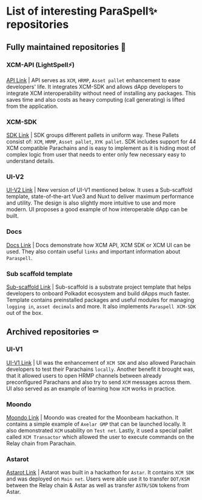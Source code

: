 # List of interesting ParaSpell✨ repositories

## Fully maintained repositories 🧰

### XCM-API (LightSpell⚡️)
[API Link](https://github.com/paraspell/xcm-api) |
API serves as `XCM`, `HRMP`, `Asset pallet` enhancement to ease developers' life. It integrates XCM-SDK and allows dApp developers to integrate XCM interoperability without need of installing any packages. This saves time and also costs as heavy computing (call generating) is lifted from the application.

### XCM-SDK
[SDK Link](https://github.com/paraspell/xcm-sdk) |
SDK groups different pallets in uniform way. These Pallets consist of: `XCM`, `HRMP`, `Asset pallet`, `XYK pallet`. SDK includes support for 44 XCM compatible Parachains and is easy to implement as it is hiding most of complex logic from user that needs to enter only few necessary easy to understand details.
### UI-V2
[UI-V2 Link](https://github.com/paraspell/ui-v2) | New version of UI-V1 mentioned below. It uses a Sub-scaffold template, state-of-the-art Vue3 and Nuxt to deliver maximum performance and utility. The design is also slightly more intuitive to use and more modern. UI proposes a good example of how interoperable dApp can be built.

### Docs
[Docs Link](https://github.com/paraspell/docs) | Docs demonstrate how XCM API, XCM SDK or XCM UI can be used. They also contain useful `links` and important information about `Paraspell`.

### Sub scaffold template
[Sub-scaffold Link](https://github.com/kodadot/sub-scaffold) | Sub-scaffold is a substrate project template that helps developers to onboard Polkadot ecosystem and build dApps much faster. Template contains preinstalled packages and useful modules for managing `logging in`, `asset decimals` and more. It also implements `Paraspell XCM-SDK` out of the box.

## Archived repositories ⚰️

### UI-V1
[UI-V1 Link](https://github.com/paraspell/ui-v1) | UI was the enhancement of `XCM SDK` and also allowed Parachain developers to test their Parachains `locally`. Another benefit it brought was, that it allowed users to open HRMP channels between already preconfigured Parachans and also try to send `XCM` messages across them. UI also served as an example of learning how `XCM` works in practice.

### Moondo
[Moondo Link](https://github.com/paraspell/moondo) | Moondo was created for the Moonbeam hackathon. It contains a simple example of `Axelar GMP` that can be launched locally. It also demonstrated `XCM` usability on `Test net`. Lastly, it used a special pallet called `XCM Transactor` which allowed the user to execute commands on the Relay chain from Parachain. 

### Astarot
[Astarot Link](https://github.com/paraspell/astarot) | Astarot was built in a hackathon for `Astar`. It contains `XCM SDK` and was deployed on `Main net`. Users were able use it to transfer `DOT/KSM` between the Relay chain & Astar as well as transfer `ASTR/SDN` tokens from Astar.